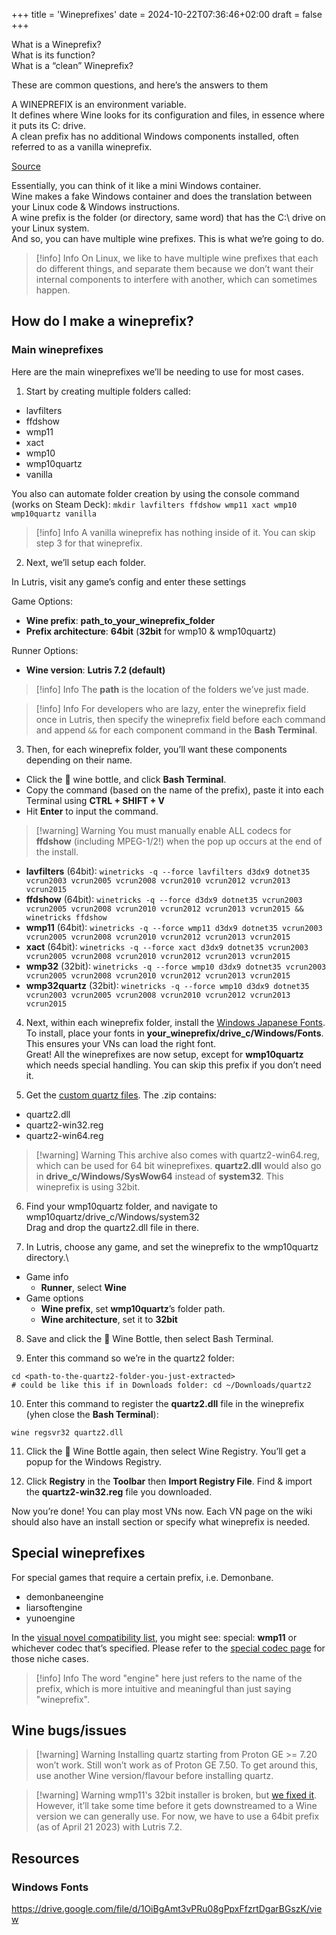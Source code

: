 +++
title = 'Wineprefixes'
date = 2024-10-22T07:36:46+02:00
draft = false
+++

What is a Wineprefix?\
What is its function?\
What is a “clean” Wineprefix?

These are common questions, and here’s the answers to them

A WINEPREFIX is an environment variable.\
It defines where Wine looks for its configuration and files, in essence where it puts its C: drive.\
A clean prefix has no additional Windows components installed, often referred to as a vanilla wineprefix.

[Source](https://askubuntu.com/questions/956244/what-is-a-wineprefix)

Essentially, you can think of it like a mini Windows container.\
Wine makes a fake Windows container and does the translation between your Linux code & Windows instructions.\
A wine prefix is the folder (or directory, same word) that has the C:\ drive on your Linux system.\
And so, you can have multiple wine prefixes. This is what we’re going to do.

> [!info] Info
> On Linux, we like to have multiple wine prefixes that each do different things, and separate them because we don’t want their internal components to interfere with another, which can sometimes happen.


## How do I make a wineprefix?

### Main wineprefixes

Here are the main wineprefixes we’ll be needing to use for most cases.

1. Start by creating multiple folders called:
* lavfilters
* ffdshow
* wmp11
* xact
* wmp10
* wmp10quartz
* vanilla

You also can automate folder creation by using the console command (works on Steam Deck): `mkdir lavfilters ffdshow wmp11 xact wmp10 wmp10quartz vanilla`

> [!info] Info
> A vanilla wineprefix has nothing inside of it. You can skip step 3 for that wineprefix.

2. Next, we’ll setup each folder.

In Lutris, visit any game’s config and enter these settings

Game Options:
* **Wine prefix**: **path_to_your_wineprefix_folder**
* **Prefix architecture**: **64bit** (**32bit** for wmp10 & wmp10quartz)

Runner Options:
* **Wine version**: **Lutris 7.2 (default)**

> [!info] Info
> The **path** is the location of the folders we’ve just made.

> [!info] Info
> For developers who are lazy, enter the wineprefix field once in Lutris, then specify the wineprefix field before each command and append `&&` for each component command in the **Bash Terminal**.

3. Then, for each wineprefix folder, you’ll want these components depending on their name.
* Click the 🍷 wine bottle, and click **Bash Terminal**.
* Copy the command (based on the name of the prefix), paste it into each Terminal using **CTRL + SHIFT + V**
* Hit **Enter** to input the command.

> [!warning] Warning
> You must manually enable ALL codecs for **ffdshow** (including MPEG-1/2!) when the pop up occurs at the end of the install.

* **lavfilters** (64bit): `winetricks -q --force lavfilters d3dx9 dotnet35 vcrun2003 vcrun2005 vcrun2008 vcrun2010 vcrun2012 vcrun2013 vcrun2015`
* **ffdshow** (64bit): `winetricks -q --force d3dx9 dotnet35 vcrun2003 vcrun2005 vcrun2008 vcrun2010 vcrun2012 vcrun2013 vcrun2015 && winetricks ffdshow`
* **wmp11** (64bit): `winetricks -q --force wmp11 d3dx9 dotnet35 vcrun2003 vcrun2005 vcrun2008 vcrun2010 vcrun2012 vcrun2013 vcrun2015`
* **xact** (64bit): `winetricks -q --force xact d3dx9 dotnet35 vcrun2003 vcrun2005 vcrun2008 vcrun2010 vcrun2012 vcrun2013 vcrun2015`
* **wmp32** (32bit): `winetricks -q --force wmp10 d3dx9 dotnet35 vcrun2003 vcrun2005 vcrun2008 vcrun2010 vcrun2012 vcrun2013 vcrun2015`
* **wmp32quartz** (32bit): `winetricks -q --force wmp10 d3dx9 dotnet35 vcrun2003 vcrun2005 vcrun2008 vcrun2010 vcrun2012 vcrun2013 vcrun2015`

4. Next, within each wineprefix folder, install the [Windows Japanese Fonts](https://drive.google.com/file/d/1OiBgAmt3vPRu08gPpxFfzrtDgarBGszK/view).\
To install, place your fonts in **your_wineprefix/drive_c/Windows/Fonts**. This ensures your VNs can load the right font.\
Great! All the wineprefixes are now setup, except for **wmp10quartz** which needs special handling. You can skip this prefix if you don’t need it.

5. Get the [custom quartz files](https://www.visualnovelwiki.org/tutorials/wineprefixes/quartz2.zip). The .zip contains:
* quartz2.dll
* quartz2-win32.reg
* quartz2-win64.reg

> [!warning] Warning
> This archive also comes with quartz2-win64.reg, which can be used for 64 bit wineprefixes. **quartz2.dll** would also go in **drive_c/Windows/SysWow64** instead of **system32**. This wineprefix is using 32bit.

6. Find your wmp10quartz folder, and navigate to wmp10quartz/drive_c/Windows/system32\
Drag and drop the quartz2.dll file in there.

7. In Lutris, choose any game, and set the wineprefix to the wmp10quartz directory.\
* Game info
    * **Runner**, select **Wine**
* Game options
    * **Wine prefix**, set **wmp10quartz**’s folder path.
    * **Wine architecture**, set it to **32bit**

8. Save and click the 🍷 Wine Bottle, then select Bash Terminal.

9. Enter this command so we’re in the quartz2 folder:

```
cd <path-to-the-quartz2-folder-you-just-extracted>
# could be like this if in Downloads folder: cd ~/Downloads/quartz2
```

10. Enter this command to register the **quartz2.dll** file in the wineprefix (yhen close the **Bash Terminal**):

```
wine regsvr32 quartz2.dll
```

11. Click the 🍷 Wine Bottle again, then select Wine Registry. You’ll get a popup for the Windows Registry.

12. Click **Registry** in the **Toolbar** then **Import Registry File**. Find & import the **quartz2-win32.reg** file you downloaded.

Now you’re done! You can play most VNs now. Each VN page on the wiki should also have an install section or specify what wineprefix is needed.

## Special wineprefixes

For special games that require a certain prefix, i.e. Demonbane.

* demonbaneengine
* liarsoftengine
* yunoengine

In the [visual novel compatibility list](/all-platforms/visual-novel-compatibility-list), you might see: special: **wmp11** or whichever codec that’s specified. Please refer to the [special codec page](/linux/special-codecs) for those niche cases.

> [!info] Info
> The word "engine" here just refers to the name of the prefix, which is more intuitive and meaningful than just saying "wineprefix".

## Wine bugs/issues

> [!warning] Warning
> Installing quartz starting from Proton GE >= 7.20 won’t work. Still won’t work as of Proton GE 7.50. To get around this, use another Wine version/flavour before installing quartz.

> [!warning] Warning
> wmp11's 32bit installer is broken, but [we fixed it](https://github.com/Winetricks/winetricks/pull/1990). However, it’ll take some time before it gets downstreamed to a Wine version we can generally use. For now, we have to use a 64bit prefix (as of April 21 2023) with Lutris 7.2.

## Resources

### Windows Fonts

https://drive.google.com/file/d/1OiBgAmt3vPRu08gPpxFfzrtDgarBGszK/view
